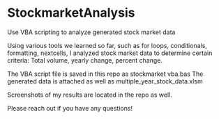 # StockmarketAnalysis
Use VBA scripting to analyze generated stock market data

Using various tools we learned so far, such as for loops, conditionals, formatting, nextcells, I analyzed stock market data to determine certain criteria: Total volume, yearly change, percent change. 

The VBA script file is saved in this repo as stockmarket vba.bas
The generated data is attached as well as multiple_year_stock_data.xlsm

Screenshots of my results are located in the repo as well.

Please reach out if you have any questions!
